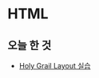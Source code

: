 # HTML

## 오늘 한 것

- [Holy Grail Layout 실습](https://github.com/Meantint/HTML/blob/master/Holy%20Grail.html)